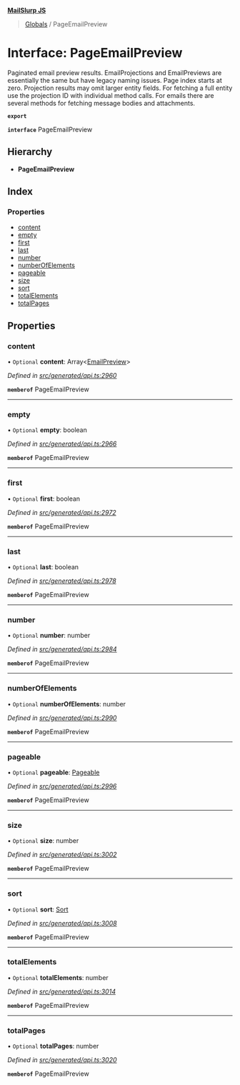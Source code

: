 **[MailSlurp JS](../README.md)**

> [Globals](../README.md) / PageEmailPreview

# Interface: PageEmailPreview

Paginated email preview results. EmailProjections and EmailPreviews are essentially the same but have legacy naming issues. Page index starts at zero. Projection results may omit larger entity fields. For fetching a full entity use the projection ID with individual method calls. For emails there are several methods for fetching message bodies and attachments.

**`export`** 

**`interface`** PageEmailPreview

## Hierarchy

* **PageEmailPreview**

## Index

### Properties

* [content](pageemailpreview.md#content)
* [empty](pageemailpreview.md#empty)
* [first](pageemailpreview.md#first)
* [last](pageemailpreview.md#last)
* [number](pageemailpreview.md#number)
* [numberOfElements](pageemailpreview.md#numberofelements)
* [pageable](pageemailpreview.md#pageable)
* [size](pageemailpreview.md#size)
* [sort](pageemailpreview.md#sort)
* [totalElements](pageemailpreview.md#totalelements)
* [totalPages](pageemailpreview.md#totalpages)

## Properties

### content

• `Optional` **content**: Array\<[EmailPreview](emailpreview.md)>

*Defined in [src/generated/api.ts:2960](https://github.com/mailslurp/mailslurp-client/blob/a8663d0/src/generated/api.ts#L2960)*

**`memberof`** PageEmailPreview

___

### empty

• `Optional` **empty**: boolean

*Defined in [src/generated/api.ts:2966](https://github.com/mailslurp/mailslurp-client/blob/a8663d0/src/generated/api.ts#L2966)*

**`memberof`** PageEmailPreview

___

### first

• `Optional` **first**: boolean

*Defined in [src/generated/api.ts:2972](https://github.com/mailslurp/mailslurp-client/blob/a8663d0/src/generated/api.ts#L2972)*

**`memberof`** PageEmailPreview

___

### last

• `Optional` **last**: boolean

*Defined in [src/generated/api.ts:2978](https://github.com/mailslurp/mailslurp-client/blob/a8663d0/src/generated/api.ts#L2978)*

**`memberof`** PageEmailPreview

___

### number

• `Optional` **number**: number

*Defined in [src/generated/api.ts:2984](https://github.com/mailslurp/mailslurp-client/blob/a8663d0/src/generated/api.ts#L2984)*

**`memberof`** PageEmailPreview

___

### numberOfElements

• `Optional` **numberOfElements**: number

*Defined in [src/generated/api.ts:2990](https://github.com/mailslurp/mailslurp-client/blob/a8663d0/src/generated/api.ts#L2990)*

**`memberof`** PageEmailPreview

___

### pageable

• `Optional` **pageable**: [Pageable](pageable.md)

*Defined in [src/generated/api.ts:2996](https://github.com/mailslurp/mailslurp-client/blob/a8663d0/src/generated/api.ts#L2996)*

**`memberof`** PageEmailPreview

___

### size

• `Optional` **size**: number

*Defined in [src/generated/api.ts:3002](https://github.com/mailslurp/mailslurp-client/blob/a8663d0/src/generated/api.ts#L3002)*

**`memberof`** PageEmailPreview

___

### sort

• `Optional` **sort**: [Sort](sort.md)

*Defined in [src/generated/api.ts:3008](https://github.com/mailslurp/mailslurp-client/blob/a8663d0/src/generated/api.ts#L3008)*

**`memberof`** PageEmailPreview

___

### totalElements

• `Optional` **totalElements**: number

*Defined in [src/generated/api.ts:3014](https://github.com/mailslurp/mailslurp-client/blob/a8663d0/src/generated/api.ts#L3014)*

**`memberof`** PageEmailPreview

___

### totalPages

• `Optional` **totalPages**: number

*Defined in [src/generated/api.ts:3020](https://github.com/mailslurp/mailslurp-client/blob/a8663d0/src/generated/api.ts#L3020)*

**`memberof`** PageEmailPreview
